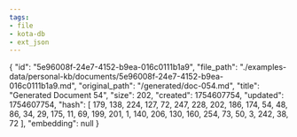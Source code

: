 ```yaml
---
tags:
- file
- kota-db
- ext_json
---
```

{
  "id": "5e96008f-24e7-4152-b9ea-016c0111b1a9",
  "file_path": "./examples-data/personal-kb/documents/5e96008f-24e7-4152-b9ea-016c0111b1a9.md",
  "original_path": "/generated/doc-054.md",
  "title": "Generated Document 54",
  "size": 202,
  "created": 1754607754,
  "updated": 1754607754,
  "hash": [
    179,
    138,
    224,
    127,
    72,
    247,
    228,
    202,
    186,
    174,
    54,
    48,
    86,
    34,
    29,
    175,
    11,
    69,
    199,
    201,
    1,
    140,
    206,
    130,
    160,
    254,
    73,
    50,
    3,
    242,
    38,
    72
  ],
  "embedding": null
}